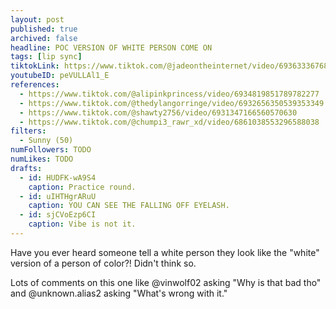 ```yaml
---
layout: post
published: true
archived: false
headline: POC VERSION OF WHITE PERSON COME ON
tags: [lip sync]
tiktokLink: https://www.tiktok.com/@jadeontheinternet/video/6936333676804312326
youtubeID: peVULLAl1_E
references:
  - https://www.tiktok.com/@alipinkprincess/video/6934819851789782277
  - https://www.tiktok.com/@thedylangorringe/video/6932656350539353349
  - https://www.tiktok.com/@shawty2756/video/6931347166560570630
  - https://www.tiktok.com/@chumpi3_rawr_xd/video/6861038553296588038
filters:
  - Sunny (50)
numFollowers: TODO
numLikes: TODO
drafts:
  - id: HUDFK-wA9S4
    caption: Practice round.
  - id: uIHTHgrARuU
    caption: YOU CAN SEE THE FALLING OFF EYELASH.
  - id: sjCVoEzp6CI
    caption: Vibe is not it.
---
```


Have you ever heard someone tell a white person they look like the "white" version of a person of color?! Didn't think so.

Lots of comments on this one like @vinwolf02 asking "Why is that bad tho" and @unknown.alias2 asking "What's wrong with it."
